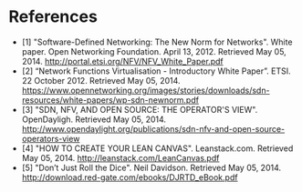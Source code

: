 # References #

* [1] "Software-Defined Networking: The New Norm for Networks". White paper. Open Networking Foundation. April 13, 2012. Retrieved May 05, 2014. <http://portal.etsi.org/NFV/NFV_White_Paper.pdf>
* [2] “Network Functions Virtualisation - Introductory White Paper”. ETSI. 22 October 2012. Retrieved May 05, 2014. <https://www.opennetworking.org/images/stories/downloads/sdn-resources/white-papers/wp-sdn-newnorm.pdf>
* [3] "SDN, NFV, AND OPEN SOURCE: THE OPERATOR'S VIEW". OpenDayligh. Retrieved May 05, 2014. <http://www.opendaylight.org/publications/sdn-nfv-and-open-source-operators-view>
* [4] "HOW TO CREATE YOUR LEAN CANVAS". Leanstack.com. Retrieved May 05, 2014. <http://leanstack.com/LeanCanvas.pdf>
* [5] "Don’t Just Roll the Dice". Neil Davidson. Retrieved May 05, 2014. <http://download.red-gate.com/ebooks/DJRTD_eBook.pdf>
